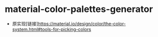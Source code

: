 # material-color-palettes-generator
- 原实现[链接]https://material.io/design/color/the-color-system.html#tools-for-picking-colors
